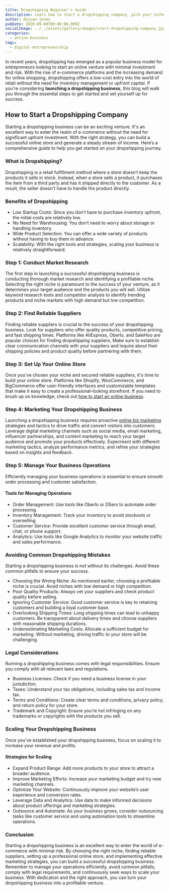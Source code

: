 ```yaml
---
title: Dropshipping Beginner's Guide
description: Learn how to start a dropshipping company, pick your niche, secure suppliers and build your store. Discover ways to impress customers, drive traffic, and grow.
author: dejuan-jones
pubDate: 2020-09-09T00:00:00.000Z
socialImage: ../../assets/gallery/images/start-dropshipping-company.jpg
categories:
  - online-business
tags:
  - digital-entrepreneurship
---
```


In recent years, dropshipping has emerged as a popular business model for entrepreneurs looking to start an online venture with minimal investment and risk. With the rise of e-commerce platforms and the increasing demand for online shopping, dropshipping offers a low-cost entry into the world of retail without the need for inventory management or upfront capital. If you're considering **launching a dropshipping business**, this blog will walk you through the essential steps to get started and set yourself up for success.

## How to Start a Dropshipping Company

Starting a dropshipping business can be an exciting venture. It's an excellent way to enter the realm of e-commerce without the need for significant upfront investment. With the right strategy, you can build a successful online store and generate a steady stream of income. Here’s a comprehensive guide to help you get started on your dropshipping journey.

### What is Dropshipping?

Dropshipping is a retail fulfillment method where a store doesn’t keep the products it sells in stock. Instead, when a store sells a product, it purchases the item from a third party and has it shipped directly to the customer. As a result, the seller doesn't have to handle the product directly.

### Benefits of Dropshipping

* Low Startup Costs: Since you don’t have to purchase inventory upfront, the initial costs are relatively low.
* No Need for Warehousing: You don’t need to worry about storage or handling inventory.
* Wide Product Selection: You can offer a wide variety of products without having to buy them in advance.
* Scalability: With the right tools and strategies, scaling your business is relatively straightforward.

### Step 1: Conduct Market Research

The first step in launching a successful dropshipping business is conducting thorough market research and identifying a profitable niche. Selecting the right niche is paramount to the success of your venture, as it determines your target audience and the products you will sell. Utilize keyword research tools and competitor analysis to identify trending products and niche markets with high demand but low competition.

### Step 2: Find Reliable Suppliers

Finding reliable suppliers is crucial to the success of your dropshipping business. Look for suppliers who offer quality products, competitive pricing, and fast shipping times. Platforms like AliExpress, Oberlo, and SaleHoo are popular choices for finding dropshipping suppliers. Make sure to establish clear communication channels with your suppliers and inquire about their shipping policies and product quality before partnering with them.

### Step 3: Set Up Your Online Store

Once you've chosen your niche and secured reliable suppliers, it's time to build your online store. Platforms like Shopify, WooCommerce, and BigCommerce offer user-friendly interfaces and customizable templates that make it easy to create a professional-looking storefront. If you need to brush up on knowledge, check out [how to start an online business](how-to-start-an-online-business).

### Step 4: Marketing Your Dropshipping Business

Launching a dropshipping business requires proactive [online biz marketing](marketing-a-online-business) strategies and tactics to drive traffic and convert visitors into customers. Leverage digital marketing channels such as social media, email marketing, influencer partnerships, and content marketing to reach your target audience and promote your products effectively. Experiment with different marketing tactics, analyze performance metrics, and refine your strategies based on insights and feedback.

### Step 5: Manage Your Business Operations

Efficiently managing your business operations is essential to ensure smooth order processing and customer satisfaction.

#### Tools for Managing Operations

* Order Management: Use tools like Oberlo or DSers to automate order processing.
* Inventory Management: Track your inventory to avoid stockouts or overselling.
* Customer Service: Provide excellent customer service through email, chat, or phone support.
* Analytics: Use tools like Google Analytics to monitor your website traffic and sales performance.

### Avoiding Common Dropshipping Mistakes

Starting a dropshipping business is not without its challenges. Avoid these common pitfalls to ensure your success.

* Choosing the Wrong Niche: As mentioned earlier, choosing a profitable niche is crucial. Avoid niches with low demand or high competition.
* Poor Quality Products: Always vet your suppliers and check product quality before selling.
* Ignoring Customer Service: Good customer service is key to retaining customers and building a loyal customer base.
* Overlooking Shipping Times: Long shipping times can lead to unhappy customers. Be transparent about delivery times and choose suppliers with reasonable shipping durations.
* Underestimating Marketing Costs: Allocate a sufficient budget for marketing. Without marketing, driving traffic to your store will be challenging.

### Legal Considerations

Running a dropshipping business comes with legal responsibilities. Ensure you comply with all relevant laws and regulations.

* Business Licenses: Check if you need a business license in your jurisdiction.
* Taxes: Understand your tax obligations, including sales tax and income tax.
* Terms and Conditions: Create clear terms and conditions, privacy policy, and return policy for your store.
* Trademark and Copyright: Ensure you’re not infringing on any trademarks or copyrights with the products you sell.

### Scaling Your Dropshipping Business

Once you’ve established your dropshipping business, focus on scaling it to increase your revenue and profits.

#### Strategies for Scaling

* Expand Product Range: Add more products to your store to attract a broader audience.
* Improve Marketing Efforts: Increase your marketing budget and try new marketing channels.
* Optimize Your Website: Continuously improve your website’s user experience and conversion rates.
* Leverage Data and Analytics: Use data to make informed decisions about product offerings and marketing strategies.
* Outsource and Automate: As your business grows, consider outsourcing tasks like customer service and using automation tools to streamline operations.

### Conclusion

Starting a dropshipping business is an excellent way to enter the world of e-commerce with minimal risk. By choosing the right niche, finding reliable suppliers, setting up a professional online store, and implementing effective marketing strategies, you can build a successful dropshipping business. Remember to manage your operations efficiently, avoid common pitfalls, comply with legal requirements, and continuously seek ways to scale your business. With dedication and the right approach, you can turn your dropshipping business into a profitable venture.
